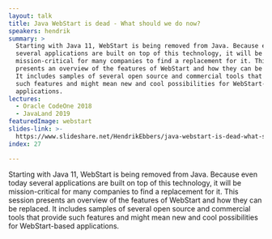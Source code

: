 ```yaml
---
layout: talk
title: Java WebStart is dead - What should we do now?
speakers: hendrik
summary: >
  Starting with Java 11, WebStart is being removed from Java. Because even today
  several applications are built on top of this technology, it will be
  mission-critical for many companies to find a replacement for it. This session
  presents an overview of the features of WebStart and how they can be replaced.
  It includes samples of several open source and commercial tools that provide
  such features and might mean new and cool possibilities for WebStart-based
  applications.
lectures:
  - Oracle CodeOne 2018
  - JavaLand 2019
featuredImage: webstart
slides-link: >-
  https://www.slideshare.net/HendrikEbbers/java-webstart-is-dead-what-should-we-do-now
index: 27

---
```


Starting with Java 11, WebStart is being removed from Java. Because even today several applications are built on top of this technology, it will be mission-critical for many companies to find a replacement for it. This session presents an overview of the features of WebStart and how they can be replaced. It includes samples of several open source and commercial tools that provide such features and might mean new and cool possibilities for WebStart-based applications.
